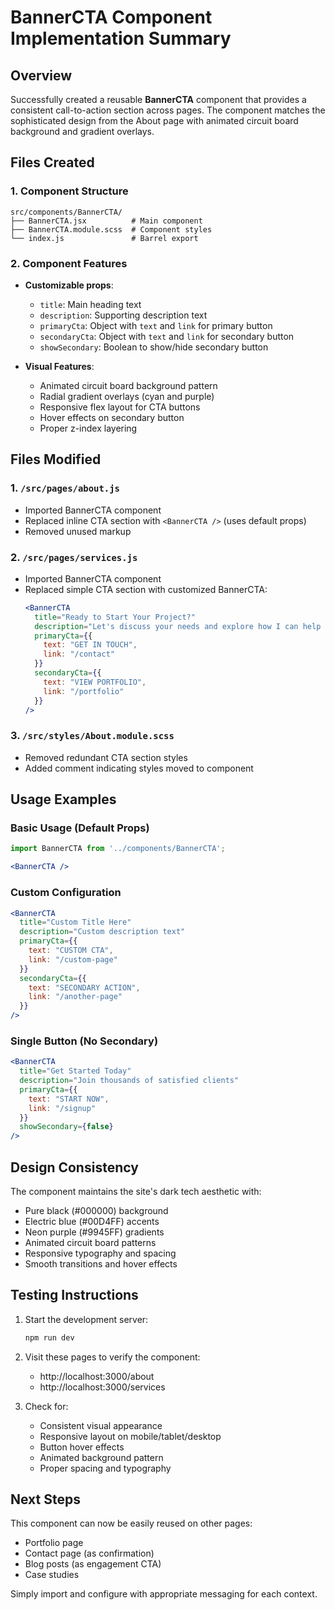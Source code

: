 # BannerCTA Component Implementation Summary

## Overview
Successfully created a reusable **BannerCTA** component that provides a consistent call-to-action section across pages. The component matches the sophisticated design from the About page with animated circuit board background and gradient overlays.

## Files Created

### 1. Component Structure
```
src/components/BannerCTA/
├── BannerCTA.jsx          # Main component
├── BannerCTA.module.scss  # Component styles
└── index.js               # Barrel export
```

### 2. Component Features
- **Customizable props**:
  - `title`: Main heading text
  - `description`: Supporting description text
  - `primaryCta`: Object with `text` and `link` for primary button
  - `secondaryCta`: Object with `text` and `link` for secondary button
  - `showSecondary`: Boolean to show/hide secondary button

- **Visual Features**:
  - Animated circuit board background pattern
  - Radial gradient overlays (cyan and purple)
  - Responsive flex layout for CTA buttons
  - Hover effects on secondary button
  - Proper z-index layering

## Files Modified

### 1. `/src/pages/about.js`
- Imported BannerCTA component
- Replaced inline CTA section with `<BannerCTA />` (uses default props)
- Removed unused markup

### 2. `/src/pages/services.js`
- Imported BannerCTA component
- Replaced simple CTA section with customized BannerCTA:
  ```jsx
  <BannerCTA 
    title="Ready to Start Your Project?"
    description="Let's discuss your needs and explore how I can help bring your vision to life."
    primaryCta={{
      text: "GET IN TOUCH",
      link: "/contact"
    }}
    secondaryCta={{
      text: "VIEW PORTFOLIO",
      link: "/portfolio"
    }}
  />
  ```

### 3. `/src/styles/About.module.scss`
- Removed redundant CTA section styles
- Added comment indicating styles moved to component

## Usage Examples

### Basic Usage (Default Props)
```jsx
import BannerCTA from '../components/BannerCTA';

<BannerCTA />
```

### Custom Configuration
```jsx
<BannerCTA 
  title="Custom Title Here"
  description="Custom description text"
  primaryCta={{
    text: "CUSTOM CTA",
    link: "/custom-page"
  }}
  secondaryCta={{
    text: "SECONDARY ACTION",
    link: "/another-page"
  }}
/>
```

### Single Button (No Secondary)
```jsx
<BannerCTA 
  title="Get Started Today"
  description="Join thousands of satisfied clients"
  primaryCta={{
    text: "START NOW",
    link: "/signup"
  }}
  showSecondary={false}
/>
```

## Design Consistency
The component maintains the site's dark tech aesthetic with:
- Pure black (#000000) background
- Electric blue (#00D4FF) accents
- Neon purple (#9945FF) gradients
- Animated circuit board patterns
- Responsive typography and spacing
- Smooth transitions and hover effects

## Testing Instructions

1. Start the development server:
   ```bash
   npm run dev
   ```

2. Visit these pages to verify the component:
   - http://localhost:3000/about
   - http://localhost:3000/services

3. Check for:
   - Consistent visual appearance
   - Responsive layout on mobile/tablet/desktop
   - Button hover effects
   - Animated background pattern
   - Proper spacing and typography

## Next Steps
This component can now be easily reused on other pages:
- Portfolio page
- Contact page (as confirmation)
- Blog posts (as engagement CTA)
- Case studies

Simply import and configure with appropriate messaging for each context.
